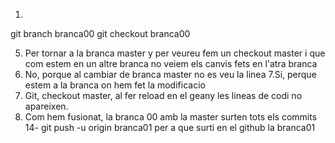1.
git branch branca00
git checkout branca00

5. Per tornar a la branca master y per veureu fem un checkout master i que com estem en un altre branca no veiem els canvis fets en l'atra branca
6. No, porque al cambiar de branca master no es veu la linea
7.Si, perque estem a la branca on hem fet la modificacio
10. Git, checkout master, al fer reload en el geany les lineas de codi no apareixen.
12. Com hem fusionat, la branca 00 amb la master surten tots els commits
14- git push -u origin branca01 per a que surti en el github la branca01
